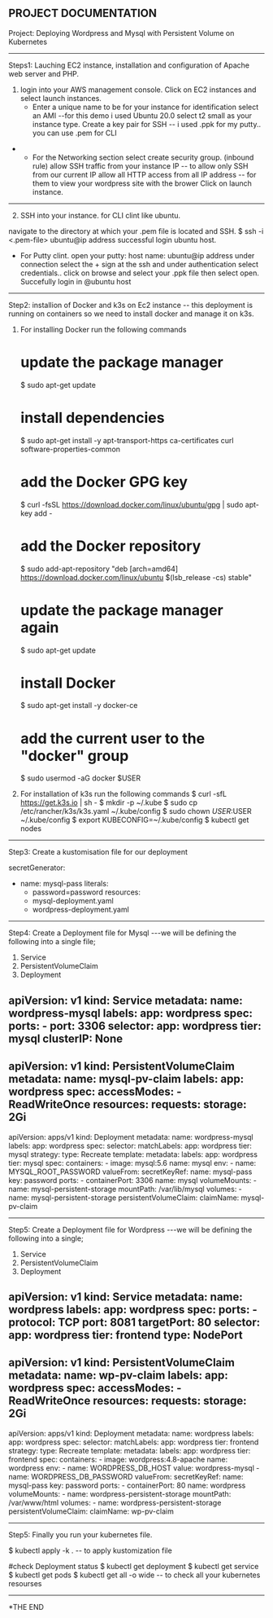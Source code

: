 PROJECT DOCUMENTATION
-----------------------------------------------------------------------------------------------
Project: Deploying Wordpress and Mysql with Persistent Volume on Kubernetes
________________________________________________________________________________________________
Steps1: Lauching EC2 instance, installation and configuration of Apache web server and PHP.

1) login into your AWS management console.
   Click on EC2 instances and select launch instances.
   - Enter a unique name to be for your instance for identification
     select an AMI --for this demo i used Ubuntu 20.0
     select t2 small as your instance type.
     Create a key pair for SSH -- i used .ppk for my putty.. you can use .pem for CLI
-
  - For the Networking section select create security group. (inbound rule)
    allow SSH traffic from your instance IP -- to allow only SSH from our current IP
    allow all HTTP access from all IP address -- for them to view your wordpress site with the brower 
Click on launch instance.
---------------------------------------------------------------------------------------------------------------------------
2) SSH into your instance. for CLI clint like ubuntu. 

 navigate to the directory at which your .pem file is located and SSH.
 $ ssh -i <.pem-file> ubuntu@ip address
 successful login ubuntu host.

  - For Putty clint.
    open your putty:
    host name: ubuntu@ip address
    under connection select the + sign at the ssh 
    and under authentication select credentials.. 
    click on browse and select your .ppk file
    then select open.
    Succefully login in @ubuntu host
---------------------------------------------------------------------------------------------------------------------------------------------------
Step2: installion of Docker and k3s on Ec2 instance -- this deployment is running on containers so we need to install docker and manage it on k3s.

1)  For installing Docker run the following commands
    # update the package manager
      $ sudo apt-get update

     # install dependencies
       $ sudo apt-get install -y apt-transport-https ca-certificates curl software-properties-common

     # add the Docker GPG key
       $ curl -fsSL https://download.docker.com/linux/ubuntu/gpg | sudo apt-key add -

     # add the Docker repository
       $ sudo add-apt-repository "deb [arch=amd64] https://download.docker.com/linux/ubuntu $(lsb_release -cs) stable"

     # update the package manager again
       $ sudo apt-get update

     # install Docker
       $ sudo apt-get install -y docker-ce

     # add the current user to the "docker" group
       $ sudo usermod -aG docker $USER  
2) For installation of k3s run the following commands
       $ curl -sfL https://get.k3s.io | sh -
       $ mkdir -p ~/.kube
       $ sudo cp /etc/rancher/k3s/k3s.yaml ~/.kube/config
       $ sudo chown $USER:$USER ~/.kube/config
       $ export KUBECONFIG=~/.kube/config
       $ kubectl get nodes    
------------------------------------------------------------------------------------------------------------------------------

Step3: Create a kustomisation file for our deployment

secretGenerator:
- name: mysql-pass
  literals:
  - password=password
resources:
  - mysql-deployment.yaml
  - wordpress-deployment.yaml

------------------------------------------------------------------------------------------------------------------------------
Step4: Create a Deployment file for Mysql ---we will be defining the following into a single file;
1) Service
2) PersistentVolumeClaim
3) Deployment




apiVersion: v1
kind: Service
metadata:
  name: wordpress-mysql
  labels:
    app: wordpress
spec:
  ports:
    - port: 3306
  selector:
    app: wordpress
    tier: mysql
  clusterIP: None
---
apiVersion: v1
kind: PersistentVolumeClaim
metadata:
  name: mysql-pv-claim
  labels:
    app: wordpress
spec:
  accessModes:
    - ReadWriteOnce
  resources:
    requests:
      storage: 2Gi
---
apiVersion: apps/v1 
kind: Deployment
metadata:
  name: wordpress-mysql
  labels:
    app: wordpress
spec:
  selector:
    matchLabels:
      app: wordpress
      tier: mysql
  strategy:
    type: Recreate
  template:
    metadata:
      labels:
        app: wordpress
        tier: mysql
    spec:
      containers:
      - image: mysql:5.6
        name: mysql
        env:
        - name: MYSQL_ROOT_PASSWORD
          valueFrom:
            secretKeyRef:
              name: mysql-pass
              key: password
        ports:
        - containerPort: 3306
          name: mysql
        volumeMounts:
        - name: mysql-persistent-storage
          mountPath: /var/lib/mysql
      volumes:
      - name: mysql-persistent-storage
        persistentVolumeClaim:
          claimName: mysql-pv-claim

----------------------------------------------------------------------------------------------------

Step5: Create a Deployment file for Wordpress ---we will be defining the following into a single;
1) Service
2) PersistentVolumeClaim
3) Deployment




apiVersion: v1
kind: Service
metadata:
  name: wordpress
  labels:
    app: wordpress
spec:
  ports:
    - protocol: TCP
      port: 8081
      targetPort: 80
  selector:
    app: wordpress
    tier: frontend
  type: NodePort
---
apiVersion: v1
kind: PersistentVolumeClaim
metadata:
  name: wp-pv-claim
  labels:
    app: wordpress
spec:
  accessModes:
    - ReadWriteOnce
  resources:
    requests:
      storage: 2Gi
---
apiVersion: apps/v1
kind: Deployment
metadata:
  name: wordpress
  labels:
    app: wordpress
spec:
  selector:
    matchLabels:
      app: wordpress
      tier: frontend
  strategy:
    type: Recreate
  template:
    metadata:
      labels:
        app: wordpress
        tier: frontend
    spec:
      containers:
      - image: wordpress:4.8-apache
        name: wordpress
        env:
        - name: WORDPRESS_DB_HOST
          value: wordpress-mysql
        - name: WORDPRESS_DB_PASSWORD
          valueFrom:
            secretKeyRef:
              name: mysql-pass
              key: password
        ports:
        - containerPort: 80
          name: wordpress
        volumeMounts:
        - name: wordpress-persistent-storage
          mountPath: /var/www/html
      volumes:
      - name: wordpress-persistent-storage
        persistentVolumeClaim:
          claimName: wp-pv-claim

-------------------------------------------------------------------------------------------------------------------------
Step5: Finally you run your kubernetes file.

$ kubectl apply -k . -- to apply kustomization file
 
#check Deployment status
     $ kubectl get deployment
     $ kubectl get service
     $ kubectl get pods
     $ kubectl get all -o wide -- to check all your kubernetes resourses
   
________________________________________________________________________________________________________________________________

*THE END
